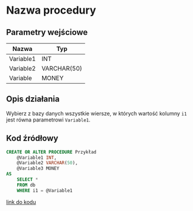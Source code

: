 # Nazwa procedury

## Parametry wejściowe

| Nazwa     | Typ         |
| --------- | ----------- |
| Variable1 | INT         |
| Variable2 | VARCHAR(50) |
| Variable  | MONEY       |

## Opis działania

Wybierz z bazy danych wszystkie wiersze, w których wartość kolumny `i1` jest równa parametrowi `Variable1`.

## Kod źródłowy

```sql
CREATE OR ALTER PROCEDURE Przykład
    @Variable1 INT,
    @Variable2 VARCHAR(50),
    @Variable3 MONEY
AS
    SELECT *
    FROM db
    WHERE i1 = @Variable1
```

[link do kodu](../../procs/example.sql)
